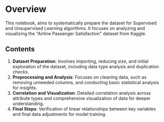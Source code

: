 # Overview
This notebook, aims to systematically prepare the dataset for Supervised and Unsupervised Learning algorithms. It focuses on analyzing and visualizing the "Airline Passenger Satisfaction" dataset from Kaggle.

## Contents

1. **Dataset Preparation**: Involves importing, reducing size, and initial exploration of the dataset, including data type analysis and duplication checks.
2. **Preprocessing and Analysis**: Focuses on cleaning data, such as removing unneeded columns, and conducting basic statistical analysis for insights.
3. **Correlation and Visualization**: Detailed correlation analysis across attribute types and comprehensive visualization of data for deeper understanding.
4. **Final Steps**: Verification of linear relationships between key variables and final data adjustments for model training.





